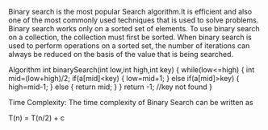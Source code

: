 Binary search is the most popular Search algorithm.It is efficient and also one of the most commonly used techniques that is used to solve problems.
Binary search works only on a sorted set of elements. To use binary search on a collection, the collection must first be sorted.
When binary search is used to perform operations on a sorted set, the number of iterations can always be reduced on the basis of the value that is being searched.

Algorithm
int binarySearch(int low,int high,int key)
{
   while(low<=high)
   {
     int mid=(low+high)/2;
     if(a[mid]<key)
     {
         low=mid+1;
     }
     else if(a[mid]>key)
     {
         high=mid-1;
     }
     else
     {
         return mid;
     }
   }
   return -1;                //key not found
 }

Time Complexity:
The time complexity of Binary Search can be written as

T(n) = T(n/2) + c 
